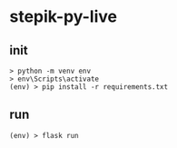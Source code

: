 # stepik-py-live

## init
```
> python -m venv env
> env\Scripts\activate
(env) > pip install -r requirements.txt
```

## run
```
(env) > flask run
```
